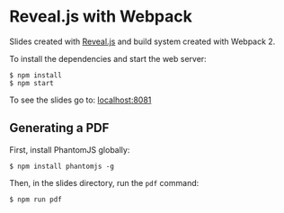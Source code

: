 # Reveal.js with Webpack

Slides created with [Reveal.js](https://github.com/hakimel/reveal.js/) and build system created with Webpack 2.

To install the dependencies and start the web server:

```
$ npm install
$ npm start
```

To see the slides go to: [localhost:8081](http://localhost:8081)

## Generating a PDF

First, install PhantomJS globally:

```
$ npm install phantomjs -g
```

Then, in the slides directory, run the `pdf` command:

```
$ npm run pdf
```

